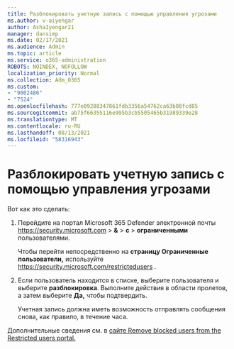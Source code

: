```yaml
---
title: Разблокировать учетную запись с помощью управления угрозами
ms.author: v-aiyengar
author: AshaIyengar21
manager: dansimp
ms.date: 02/17/2021
ms.audience: Admin
ms.topic: article
ms.service: o365-administration
ROBOTS: NOINDEX, NOFOLLOW
localization_priority: Normal
ms.collection: Adm_O365
ms.custom:
- "9002486"
- "7524"
ms.openlocfilehash: 777e09288347861fdb3356a54762ca63b08fcd85
ms.sourcegitcommit: ab75f66355116e995b3cb5505465b31989339e28
ms.translationtype: MT
ms.contentlocale: ru-RU
ms.lasthandoff: 08/13/2021
ms.locfileid: "58316943"
---
```

# <a name="unblock-an-account-by-using-threat-management"></a>Разблокировать учетную запись с помощью управления угрозами

Вот как это сделать:

1. Перейдите на портал Microsoft 365 Defender электронной почты <https://security.microsoft.com> \> **&** \> **с** \> **ограниченными** пользователями.

   Чтобы перейти непосредственно на **страницу Ограниченные пользователи,** используйте <https://security.microsoft.com/restrictedusers> .

2. Если пользователь находится в списке, выберите пользователя и выберите **разблокировка**. Выполните действия в области пролетов, а затем выберите **Да,** чтобы подтвердить.

   Учетная запись должна иметь возможность отправлять сообщения снова, как правило, в течение часа.

Дополнительные сведения см. в [сайте Remove blocked users from the Restricted users portal.](https://docs.microsoft.com/microsoft-365/security/office-365-security/removing-user-from-restricted-users-portal-after-spam)
